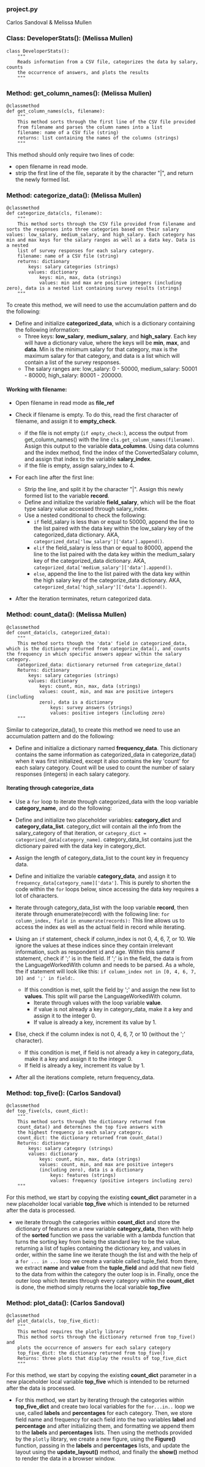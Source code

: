 ### project.py
Carlos Sandoval & Melissa Mullen

### Class: DeveloperStats(): (Melissa Mullen)
```
class DeveloperStats():
    """
    Reads information from a CSV file, categorizes the data by salary, counts
    the occurrence of answers, and plots the results
    """
```

### Method: get_column_names(): (Melissa Mullen)
```
@classmethod
def get_column_names(cls, filename):
    """
    This method sorts through the first line of the CSV file provided
    from filename and parses the column names into a list
    filename: name of a CSV file (string)
    returns: list containing the names of the columns (strings)
    """
```
This method should only require two lines of code:
* open filename in read mode.
* strip the first line of the file, separate it by the character "|", and return the newly formed list.

### Method: categorize_data(): (Melissa Mullen)
```
@classmethod
def categorize_data(cls, filename):
    """
    This method sorts through the CSV file provided from filename and sorts the responses into three categories based on their salary values: low_salary, medium_salary, and high_salary. Each category has min and max keys for the salary ranges as well as a data key. Data is a nested
    list of survey responses for each salary category.
    filename: name of a CSV file (string)
    returns: dictionary
        keys: salary categories (strings)
        values: dictionary
            keys: min, max, data (strings)
            values: min and max are positive integers (including zero), data is a nested list containing survey results (strings)    
    """
```
To create this method, we will need to use the accumulation pattern and do the following:

* Define and initialize **categorized_data**, which is a dictionary containing the following information:
    * Three keys: **low_salary**, **medium_salary**, and **high_salary**. Each key will have a dictionary value, where the keys will be **min**, **max**, and **data**. Min is the minimum salary for that category, max is the maximum salary for that category, and data is a list which will contain a list of the survey responses.
    * The salary ranges are: low_salary: 0 - 50000, medium_salary: 50001 - 80000, high_salary: 80001 - 200000.

#### Working with filename:
* Open filename in read mode as **file_ref**
* Check if filename is empty. To do this, read the first character of filename, and assign it to **empty_check**.
    * if the file is not empty (`if empty_check:`), access the output from get_column_names() with the line `cls.get_column_names(filename)`. Assign this output to the variable **data_columns**. Using data columns and the index method, find the index of the ConvertedSalary column, and assign that index to the variable **salary_index**.
    * if the file is empty, assign salary_index to 4.

* For each line after the first line:
    * Strip the line, and split it by the character "|". Assign this newly formed list to the variable **record**.
    * Define and initialize the variable **field_salary**, which will be the float type salary value accessed through salary_index.
    * Use a nested conditional to check the following:
        * `if` field_salary is less than or equal to 50000, append the line to the list paired with the data key within the low_salary key of the categorized_data dictionary. AKA, `categorized_data['low_salary']['data'].append()`.
        * `elif` the field_salary is less than or equal to 80000, append the line to the list paired with the data key within the medium_salary key of the categorized_data dictionary. AKA, `categorized_data['medium_salary']['data'].append()`.
        * `else`, append the line to the list paired with the data key within the high salary key of the categorize_data dictionary. AKA,    
        `categorized_data['high_salary']['data'].append()`.

* After the iteration terminates, return categorized data.


### Method: count_data(): (Melissa Mullen)
```
@classmethod
def count_data(cls, categorized_data):
    """
    This method sorts though the 'data' field in categorized_data, which is the dictionary returned from categorize_data(), and counts the frequency in which specific answers appear within the salary category.
    categorized_data: dictionary returned from categorize_data()
    Returns: dictionary
        keys: salary categories (strings)
        values: dictionary
            keys: count, min, max, data (strings)
            values: count, min, and max are positive integers (including
            zero), data is a dictionary
                keys: survey answers (strings)
                values: positive integers (including zero)
    """
```
Similar to categorize_data(), to create this method we need to use an accumulation pattern and do the following:

* Define and initialize a dictionary named **frequency_data**. This dictionary contains the same information as categorized_data in categorize_data() when it was first initialized, except it also contains the key 'count' for each salary category. Count will be used to count the number of salary responses (integers) in each salary category.

#### Iterating through categorize_data
* Use a `for` loop to iterate through categorized_data with the loop variable **category_name**, and do the following:

* Define and initialize two placeholder variables: **category_dict** and **category_data_list**. category_dict will contain all the info from the salary_category of that iteration, or `category_dict = categorized_data[category_name]`. category_data_list contains just the dictionary paired with the data key in category_dict.
* Assign the length of category_data_list to the count key in frequency data.
* Define and initialize the variable **category_data**, and assign it to `frequency_data[category_name]['data']`. This is purely to shorten the code within the `for` loops below, since accessing the data key requires a lot of characters.
* Iterate through category_data_list with the loop variable **record**, then iterate through enumerate(record) with the following line: `for column_index, field in enumerate(records):` This line allows us to access the index as well as the actual field in record while iterating.
* Using an `if` statement, check if column_index is not 0, 4, 6, 7, or 10. We ignore the values at these indices since they contain irrelevant information, such as respondent id and age. Within this same if statement, check if ';' is in the field. If ';' is in the field, the data is from the LanguageWorkedWith column and needs to be parsed. As a whole, the if statement will look like this: `if column_index not in [0, 4, 6, 7, 10] and ';' in field:`.
    * If this condition is met, split the field by ';' and assign the new list to **values**. This split will parse the LanguageWorkedWith column.
        * Iterate through values with the loop variable **value**.
        * if value is not already a key in category_data, make it a key and assign it to the integer 0.
        * If value is already a key, increment its value by 1.
* Else, check if the column index is not 0, 4, 6, 7, or 10 (without the ';' character).
    * If this condition is met, if field is not already a key in category_data, make it a key and assign it to the integer 0.
    * If field is already a key, increment its value by 1.

* After all the iterations complete, return frequency_data.

### Method: top_five(): (Carlos Sandoval)
```
@classmethod
def top_five(cls, count_dict):
    """
    This method sorts through the dictionary returned from
    count_data() and determines the top five answers with
    the highest frequency in each salary category.
    count_dict: the dictionary returned from count_data()
    Returns: dictionary
        keys: salary category (strings)
        values: dictionary
            keys: count, min, max, data (strings)
            values: count, min, and max are positive integers
            (including zero), data is a dictionary
                keys: features (strings)
                values: frequency (positive integers including zero)
    """
```
For this method, we start by copying the existing **count_dict** parameter in a new placeholder
local variable **top_five** which is intended to be returned after the data is processed.

* we iterate through the categories within **count_dict** and store the dictionary of features
on a new variable **category_data**, then with help of the **sorted** function we pass the
variable with a lambda function that turns the sorting key from being the standard key to be the
value, returning a list of tuples containing the dictionary key, and values in order, within the
same line we iterate though the list and with the help of a `for ... in ...` loop we create a
variable called tuple_field. from there, we extract **name** and **value** from the **tuple_field**
and add that new field to the data from within the category the outer loop is in. Finally, once the
outer loop which iterates through every category within the **count_dict** is done, the method simply
returns the local variable **top_five**


### Method: plot_data(): (Carlos Sandoval)
```
@classmethod
def plot_data(cls, top_five_dict):
    """
    This method requires the plotly library
    This method sorts through the dictionary returned from top_five() and
    plots the occurrence of answers for each salary category
    top_five_dict: the dictionary returned from top_five()
    Returns: three plots that display the results of top_five_dict
    """
```
For this method, we start by copying the existing **count_dict** parameter in a new placeholder
local variable **top_five** which is intended to be returned after the data is processed.

* For this method, we start by iterating through the categories within **top_five_dict** and
create two local variables for the `for...in..` loop we use, called **labels** and **percentages**
for each category. Then, we store field name and frequency for each field into the two variables **label** and **percentage** and after initializing them, and formatting we append them to the **labels** and **percentages**
lists. Then using the methods provided by the `plotly` library, we create a new figure, using the **Figure()**
function, passing in the **labels** and **percentages**  lists, and update the layout using the **update_layout()**
method, and finally the **show()** method to render the data in a browser window.
